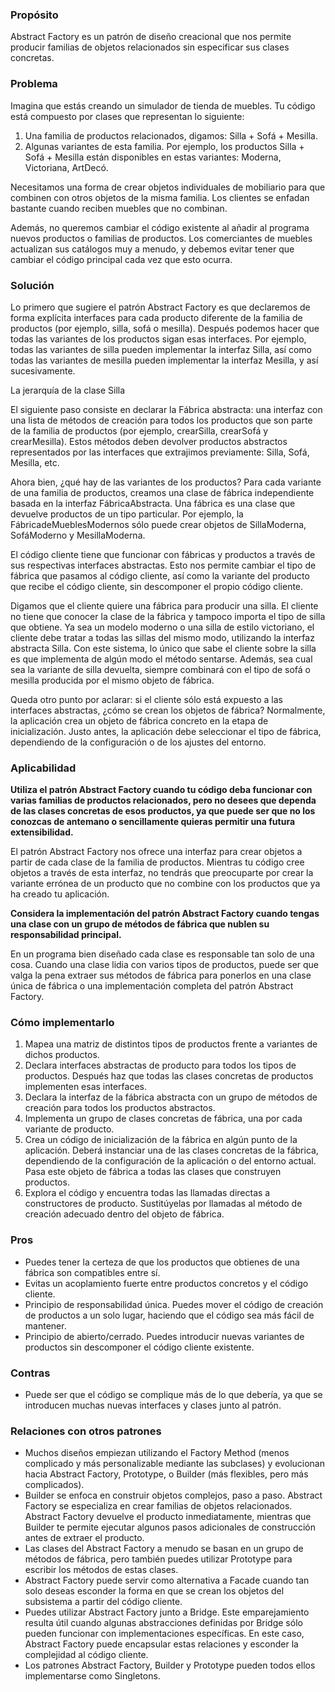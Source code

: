 ### Propósito
Abstract Factory es un patrón de diseño creacional que nos permite producir familias de objetos relacionados sin especificar sus clases concretas.

### Problema
Imagina que estás creando un simulador de tienda de muebles. Tu código está compuesto por clases que representan lo siguiente:
1. Una familia de productos relacionados, digamos: Silla + Sofá + Mesilla.
2. Algunas variantes de esta familia. Por ejemplo, los productos Silla + Sofá + Mesilla están disponibles en estas variantes: Moderna, Victoriana, ArtDecó.

Necesitamos una forma de crear objetos individuales de mobiliario para que combinen con otros objetos de la misma familia. Los clientes se enfadan bastante cuando reciben muebles que no combinan.

Además, no queremos cambiar el código existente al añadir al programa nuevos productos o familias de productos. Los comerciantes de muebles actualizan sus catálogos muy a menudo, y debemos evitar tener que cambiar el código principal cada vez que esto ocurra.

### Solución

Lo primero que sugiere el patrón Abstract Factory es que declaremos de forma explícita interfaces para cada producto diferente de la familia de productos (por ejemplo, silla, sofá o mesilla). Después podemos hacer que todas las variantes de los productos sigan esas interfaces. Por ejemplo, todas las variantes de silla pueden implementar la interfaz Silla, así como todas las variantes de mesilla pueden implementar la interfaz Mesilla, y así sucesivamente.

La jerarquía de la clase Silla

El siguiente paso consiste en declarar la Fábrica abstracta: una interfaz con una lista de métodos de creación para todos los productos que son parte de la familia de productos (por ejemplo, crearSilla, crearSofá y crearMesilla). Estos métodos deben devolver productos abstractos representados por las interfaces que extrajimos previamente: Silla, Sofá, Mesilla, etc.

Ahora bien, ¿qué hay de las variantes de los productos? Para cada variante de una familia de productos, creamos una clase de fábrica independiente basada en la interfaz FábricaAbstracta. Una fábrica es una clase que devuelve productos de un tipo particular. Por ejemplo, la FábricadeMueblesModernos sólo puede crear objetos de SillaModerna, SofáModerno y MesillaModerna.

El código cliente tiene que funcionar con fábricas y productos a través de sus respectivas interfaces abstractas. Esto nos permite cambiar el tipo de fábrica que pasamos al código cliente, así como la variante del producto que recibe el código cliente, sin descomponer el propio código cliente.

Digamos que el cliente quiere una fábrica para producir una silla. El cliente no tiene que conocer la clase de la fábrica y tampoco importa el tipo de silla que obtiene. Ya sea un modelo moderno o una silla de estilo victoriano, el cliente debe tratar a todas las sillas del mismo modo, utilizando la interfaz abstracta Silla. Con este sistema, lo único que sabe el cliente sobre la silla es que implementa de algún modo el método sentarse. Además, sea cual sea la variante de silla devuelta, siempre combinará con el tipo de sofá o mesilla producida por el mismo objeto de fábrica.

Queda otro punto por aclarar: si el cliente sólo está expuesto a las interfaces abstractas, ¿cómo se crean los objetos de fábrica? Normalmente, la aplicación crea un objeto de fábrica concreto en la etapa de inicialización. Justo antes, la aplicación debe seleccionar el tipo de fábrica, dependiendo de la configuración o de los ajustes del entorno.

### Aplicabilidad
**Utiliza el patrón Abstract Factory cuando tu código deba funcionar con varias familias de productos relacionados, pero no desees que dependa de las clases concretas de esos productos, ya que puede ser que no los conozcas de antemano o sencillamente quieras permitir una futura extensibilidad.**

El patrón Abstract Factory nos ofrece una interfaz para crear objetos a partir de cada clase de la familia de productos. Mientras tu código cree objetos a través de esta interfaz, no tendrás que preocuparte por crear la variante errónea de un producto que no combine con los productos que ya ha creado tu aplicación.

**Considera la implementación del patrón Abstract Factory cuando tengas una clase con un grupo de métodos de fábrica que nublen su responsabilidad principal.**

En un programa bien diseñado cada clase es responsable tan solo de una cosa. Cuando una clase lidia con varios tipos de productos, puede ser que valga la pena extraer sus métodos de fábrica para ponerlos en una clase única de fábrica o una implementación completa del patrón Abstract Factory.

### Cómo implementarlo
1. Mapea una matriz de distintos tipos de productos frente a variantes de dichos productos.
2. Declara interfaces abstractas de producto para todos los tipos de productos. Después haz que todas las clases concretas de productos implementen esas interfaces.
3. Declara la interfaz de la fábrica abstracta con un grupo de métodos de creación para todos los productos abstractos.
4. Implementa un grupo de clases concretas de fábrica, una por cada variante de producto.
5. Crea un código de inicialización de la fábrica en algún punto de la aplicación. Deberá instanciar una de las clases concretas de la fábrica, dependiendo de la configuración de la aplicación o del entorno actual. Pasa este objeto de fábrica a todas las clases que construyen productos.
6. Explora el código y encuentra todas las llamadas directas a constructores de producto. Sustitúyelas por llamadas al método de creación adecuado dentro del objeto de fábrica.


### Pros
- Puedes tener la certeza de que los productos que obtienes de una fábrica son compatibles entre sí.
- Evitas un acoplamiento fuerte entre productos concretos y el código cliente.
- Principio de responsabilidad única. Puedes mover el código de creación de productos a un solo lugar, haciendo que el código sea más fácil de mantener.
- Principio de abierto/cerrado. Puedes introducir nuevas variantes de productos sin descomponer el código cliente existente.

### Contras
- Puede ser que el código se complique más de lo que debería, ya que se introducen muchas nuevas interfaces y clases junto al patrón.

### Relaciones con otros patrones
- Muchos diseños empiezan utilizando el Factory Method (menos complicado y más personalizable mediante las subclases) y evolucionan hacia Abstract Factory, Prototype, o Builder (más flexibles, pero más complicados).
- Builder se enfoca en construir objetos complejos, paso a paso. Abstract Factory se especializa en crear familias de objetos relacionados. Abstract Factory devuelve el producto inmediatamente, mientras que Builder te permite ejecutar algunos pasos adicionales de construcción antes de extraer el producto.
- Las clases del Abstract Factory a menudo se basan en un grupo de métodos de fábrica, pero también puedes utilizar Prototype para escribir los métodos de estas clases.
- Abstract Factory puede servir como alternativa a Facade cuando tan solo deseas esconder la forma en que se crean los objetos del subsistema a partir del código cliente.
- Puedes utilizar Abstract Factory junto a Bridge. Este emparejamiento resulta útil cuando algunas abstracciones definidas por Bridge sólo pueden funcionar con implementaciones específicas. En este caso, Abstract Factory puede encapsular estas relaciones y esconder la complejidad al código cliente.
- Los patrones Abstract Factory, Builder y Prototype pueden todos ellos implementarse como Singletons.
